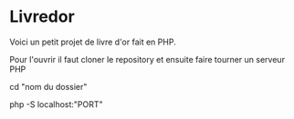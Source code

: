 # Livredor

Voici un petit projet de livre d'or fait en PHP.

Pour l'ouvrir il faut cloner le repository et ensuite faire tourner un serveur PHP

cd "nom du dossier"

php -S localhost:"PORT"
